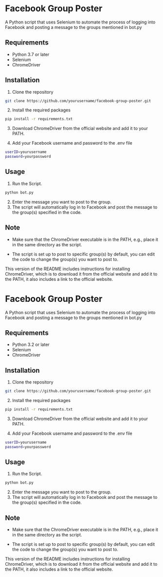# Facebook Group Poster

A Python script that uses Selenium to automate the process of logging into Facebook and posting a message to the groups mentioned in bot.py 

## Requirements

- Python 3.7 or later
- Selenium
- ChromeDriver

## Installation

1. Clone the repository
```bash
git clone https://github.com/yourusername/facebook-group-poster.git
```
2. Install the required packages
```bash
pip install -r requirements.txt
```

3. Download ChromeDriver from the official website and add it to your PATH.

4. Add your Facebook username and password to the .env file
```bash
userID=yourusername
password=yourpassword
```

## Usage
1. Run the Script.
```bash
python bot.py
```
2. Enter the message you want to post to the group. 
3. The script will automatically log in to Facebook and post the message to the group(s) specified in the code.

## Note
- Make sure that the ChromeDriver executable is in the PATH, e.g., place it in the same directory as the script.

- The script is set up to post to specific group(s) by default, you can edit the code to change the group(s) you want to post to.

This version of the README includes instructions for installing ChromeDriver, which is to download it from the official website and add it to the PATH, it also includes a link to the official website.

# Facebook Group Poster

A Python script that uses Selenium to automate the process of logging into Facebook and posting a message to the groups mentioned in bot.py 

## Requirements

- Python 3.2 or later
- Selenium
- ChromeDriver

## Installation

1. Clone the repository
```bash
git clone https://github.com/yourusername/facebook-group-poster.git
```
2. Install the required packages
```bash
pip install -r requirements.txt
```

3. Download ChromeDriver from the official website and add it to your PATH.

4. Add your Facebook username and password to the .env file
```bash
userID=yourusername
password=yourpassword
```

## Usage
1. Run the Script.
```bash
python bot.py
```
2. Enter the message you want to post to the group. 
3. The script will automatically log in to Facebook and post the message to the group(s) specified in the code.

## Note
- Make sure that the ChromeDriver executable is in the PATH, e.g., place it in the same directory as the script.

- The script is set up to post to specific group(s) by default, you can edit the code to change the group(s) you want to post to.

This version of the README includes instructions for installing ChromeDriver, which is to download it from the official website and add it to the PATH, it also includes a link to the official website.
